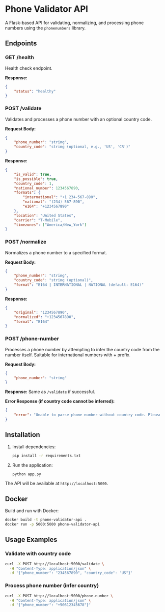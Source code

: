 # Phone Validator API

A Flask-based API for validating, normalizing, and processing phone numbers using the `phonenumbers` library.

## Endpoints

### GET /health

Health check endpoint.

**Response:**

```json
{
    "status": "healthy"
}
```

### POST /validate

Validates and processes a phone number with an optional country code.

**Request Body:**

```json
{
    "phone_number": "string",
    "country_code": "string (optional, e.g., 'US', 'CR')"
}
```

**Response:**

```json
{
    "is_valid": true,
    "is_possible": true,
    "country_code": 1,
    "national_number": 1234567890,
    "formats": {
        "international": "+1 234-567-890",
        "national": "(234) 567-890",
        "e164": "+1234567890"
    },
    "location": "United States",
    "carrier": "T-Mobile",
    "timezones": ["America/New_York"]
}
```

### POST /normalize

Normalizes a phone number to a specified format.

**Request Body:**

```json
{
    "phone_number": "string",
    "country_code": "string (optional)",
    "format": "E164 | INTERNATIONAL | NATIONAL (default: E164)"
}
```

**Response:**

```json
{
    "original": "1234567890",
    "normalized": "+1234567890",
    "format": "E164"
}
```

### POST /phone-number

Processes a phone number by attempting to infer the country code from the number itself. Suitable for international numbers with + prefix.

**Request Body:**

```json
{
    "phone_number": "string"
}
```

**Response:** Same as `/validate` if successful.

**Error Response (if country code cannot be inferred):**

```json
{
    "error": "Unable to parse phone number without country code. Please provide a country code or use international format (+countrycode...)."
}
```

## Installation

1. Install dependencies:

    ```bash
    pip install -r requirements.txt
    ```

2. Run the application:
    ```bash
    python app.py
    ```

The API will be available at `http://localhost:5000`.

## Docker

Build and run with Docker:

```bash
docker build -t phone-validator-api .
docker run -p 5000:5000 phone-validator-api
```

## Usage Examples

### Validate with country code

```bash
curl -X POST http://localhost:5000/validate \
  -H "Content-Type: application/json" \
  -d '{"phone_number": "234567890", "country_code": "US"}'
```

### Process phone number (infer country)

```bash
curl -X POST http://localhost:5000/phone-number \
  -H "Content-Type: application/json" \
  -d '{"phone_number": "+50612345678"}'
```
